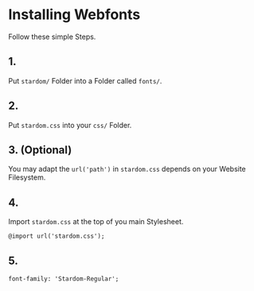 # Installing Webfonts
Follow these simple Steps.

## 1.
Put `stardom/` Folder into a Folder called `fonts/`.

## 2.
Put `stardom.css` into your `css/` Folder.

## 3. (Optional)
You may adapt the `url('path')` in `stardom.css` depends on your Website Filesystem.

## 4.
Import `stardom.css` at the top of you main Stylesheet.

```
@import url('stardom.css');
```

## 5.


```
font-family: 'Stardom-Regular';
```

